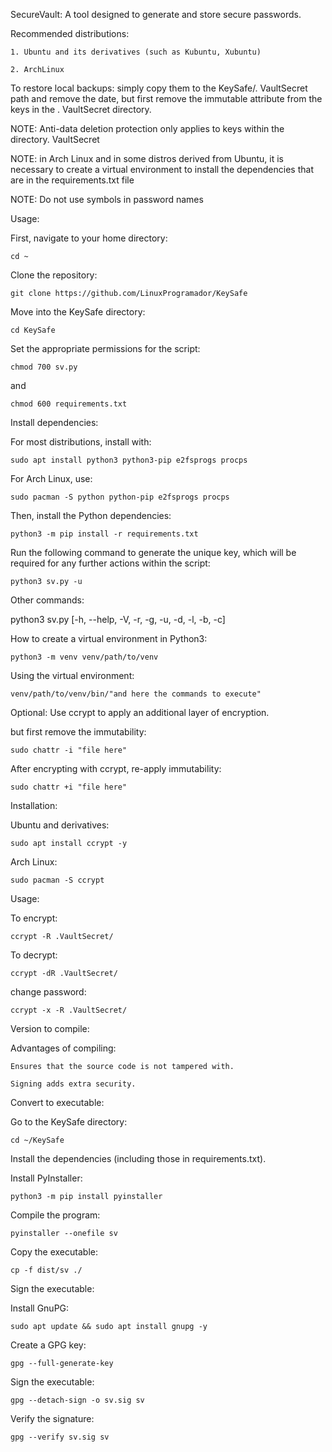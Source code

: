 SecureVault: A tool designed to generate and store secure passwords.

Recommended distributions:

    1. Ubuntu and its derivatives (such as Kubuntu, Xubuntu)

    2. ArchLinux

To restore local backups: simply copy them to the KeySafe/. VaultSecret path and remove the date, but first remove the immutable attribute from the keys in the . VaultSecret directory.

NOTE: Anti-data deletion protection only applies to keys within the directory. VaultSecret

NOTE: in Arch Linux and in some distros derived from Ubuntu, it is necessary to create a virtual environment to install the dependencies that are in the requirements.txt file

NOTE: Do not use symbols in password names 

Usage:

First, navigate to your home directory:

    cd ~

Clone the repository:

    git clone https://github.com/LinuxProgramador/KeySafe
    
Move into the KeySafe directory:

    cd KeySafe

Set the appropriate permissions for the script:

    chmod 700 sv.py

and

    chmod 600 requirements.txt

Install dependencies:

For most distributions, install with:

    sudo apt install python3 python3-pip e2fsprogs procps

For Arch Linux, use:

    sudo pacman -S python python-pip e2fsprogs procps

Then, install the Python dependencies:

    python3 -m pip install -r requirements.txt

Run the following command to generate the unique key, which will be required for any further actions within the script:

    python3 sv.py -u

Other commands:

python3 sv.py [-h, --help, -V, -r, -g, -u, -d, -l, -b, -c]

How to create a virtual environment in Python3:

    python3 -m venv venv/path/to/venv

Using the virtual environment:

    venv/path/to/venv/bin/"and here the commands to execute"

Optional: Use ccrypt to apply an additional layer of encryption.

but first remove the immutability:

    sudo chattr -i "file here"
    
After encrypting with ccrypt, re-apply immutability:

    sudo chattr +i "file here"
    
Installation:

Ubuntu and derivatives:

    sudo apt install ccrypt -y

Arch Linux:

    sudo pacman -S ccrypt

Usage:

To encrypt:

    ccrypt -R .VaultSecret/

To decrypt:

    ccrypt -dR .VaultSecret/

change password:

    ccrypt -x -R .VaultSecret/

Version to compile:

Advantages of compiling:

    Ensures that the source code is not tampered with.

    Signing adds extra security.

Convert to executable:

Go to the KeySafe directory: 

    cd ~/KeySafe
    

Install the dependencies (including those in requirements.txt).

Install PyInstaller: 

    python3 -m pip install pyinstaller

Compile the program: 
    
    pyinstaller --onefile sv

Copy the executable: 
     
    cp -f dist/sv ./

Sign the executable:

Install GnuPG: 

    sudo apt update && sudo apt install gnupg -y

Create a GPG key: 
 
    gpg --full-generate-key

Sign the executable:

    gpg --detach-sign -o sv.sig sv


Verify the signature:

    gpg --verify sv.sig sv
